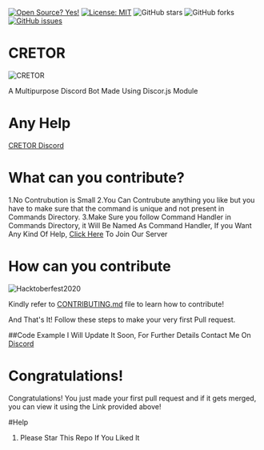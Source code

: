[![Open Source? Yes!](https://badgen.net/badge/Open%20Source%20%3F/Yes%21/blue?icon=github)](https://github.com/AM1CODES/badges/)
[![License: MIT](https://img.shields.io/badge/License-MIT-green.svg)](https://opensource.org/licenses/MIT)
![GitHub stars](https://img.shields.io/github/stars/AM1CODES/Poke-Dex?style=social)
![GitHub forks](https://img.shields.io/github/forks/AM1CODES/Poke-Dex?style=social)
[![GitHub issues](https://img.shields.io/github/issues/AM1CODES/Poke-Dex.svg)](https://GitHub.com/AM1CODES/Poke-Dex/issues/)



# CRETOR
![CRETOR](https://i.ibb.co/821yRLn/CRETOR-gif.gif)

A Multipurpose Discord Bot Made Using Discor.js Module

# Any Help

[CRETOR Discord](https://discord.gg/pcKWzR6)

# What can you contribute?

1.No Contrubution is Small
2.You Can Contrubute anything you like but you have to make sure that the command is unique and not present in Commands Directory.
3.Make Sure you follow Command Handler in Commands Directory, it Will Be Named As Command Handler, If you Want Any Kind Of Help,
 [Click Here](https://discord.gg/pcKWzR6) To Join Our Server

# How can you contribute

![Hacktoberfest2020](https://hacktoberfest.digitalocean.com/assets/HF-full-logo-b05d5eb32b3f3ecc9b2240526104cf4da3187b8b61963dd9042fdc2536e4a76c.svg)

Kindly refer to [CONTRIBUTING.md](https://github.com/Parthasarathi-EXT1NT/CRETOR-bot/blob/master/contrubuting.md) file to learn how to contribute!

And That's It!
Follow these steps to make your very first Pull request.

##Code Example
I Will Update It Soon, For Further Details Contact Me On [Discord](https://discord.gg/pcKWzR6)

# Congratulations!

Congratulations! You just made your first pull request and if it gets merged, you can view it using the Link provided above!

#Help
1) Please Star This Repo If You Liked It

